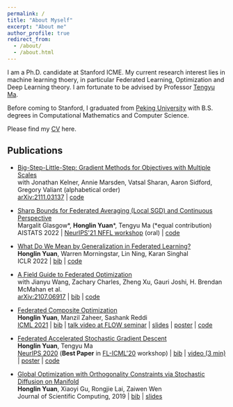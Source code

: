 ```yaml
---
permalink: /
title: "About Myself"
excerpt: "About me"
author_profile: true
redirect_from: 
  - /about/
  - /about.html
---
```


I am a Ph.D. candidate at Stanford ICME. My current research interest lies in machine learning thoery, in particular Federated Learning, Optimization and Deep Learning theory. I am fortunate to be advised by Professor [Tengyu Ma](https://ai.stanford.edu/~tengyuma/).

Before coming to Stanford, I graduated from [Peking University](http://english.pku.edu.cn) with B.S. degrees in Computational Mathematics and Computer Science. 

Please find my [CV](https://cap.stanford.edu/profiles/viewCV?facultyId=180825&name=Honglin_Yuan) here.

## Publications

- [Big-Step-Little-Step: Gradient Methods for Objectives with Multiple Scales](https://arxiv.org/abs/2111.03137)     
  with Jonathan Kelner, Annie Marsden, Vatsal Sharan, Aaron Sidford, Gregory Valiant (alphabetical order)  
  [arXiv:2111.03137](https://arxiv.org/abs/2111.03137) 
  | [code](https://github.com/hongliny/BSLS)
  
- [Sharp Bounds for Federated Averaging (Local SGD) and Continuous Perspective](https://arxiv.org/abs/2111.03741)  
  Margalit Glasgow\*, **Honglin Yuan**\*, Tengyu Ma (\*equal contribution)  
  AISTATS 2022 
  | [NeurIPS'21 NFFL workshop](https://neurips2021workshopfl.github.io/NFFL-2021/paper.html) (oral) 
  | [code](https://github.com/hongliny/Sharp-Bounds-for-FedAvg-and-Continuous-Perspective)
  
- [What Do We Mean by Generalization in Federated Learning?](https://arxiv.org/abs/2110.14216)  
  **Honglin Yuan**, Warren Morningstar, Lin Ning, Karan Singhal  
  ICLR 2022 
  | [bib](https://dblp.org/rec/journals/corr/abs-2110-14216.html?view=bibtex) 
  | [code](https://github.com/google-research/federated) 

- [A Field Guide to Federated Optimization](https://arxiv.org/abs/2107.06917)  
  with Jianyu Wang, Zachary Charles, Zheng Xu, Gauri Joshi, H. Brendan McMahan et al.  
  [arXiv:2107.06917](https://arxiv.org/abs/2107.06917) 
  | [bib](https://dblp.org/rec/journals/corr/abs-2107-06917.html?view=bibtex) 
  | [code](https://github.com/google-research/federated/tree/aa2df1c7f513584532cac9c939ddd94f434ed430/fedopt_guide) 

- [Federated Composite Optimization](https://arxiv.org/abs/2011.08474)  
  **Honglin Yuan**, Manzil Zaheer, Sashank Reddi  
  [ICML 2021](http://proceedings.mlr.press/v139/yuan21d.html) 
  | [bib](https://dblp.org/rec/conf/icml/YuanZR21.html?view=bibtex) 
  | [talk video at FLOW seminar](https://www.youtube.com/watch?v=tKDbc60XJks) 
  | [slides](https://hongliny.github.io/files/FCO_ICML21/FCO_ICML21_slides.pdf) 
  | [poster](https://hongliny.github.io/files/FCO_ICML21/FCO_poster.pdf) 
  | [code](https://github.com/hongliny/FCO-ICML21)

- [Federated Accelerated Stochastic Gradient Descent](https://arxiv.org/abs/2006.08950)  
  **Honglin Yuan**, Tengyu Ma  
  [NeurIPS 2020](https://papers.nips.cc/paper/2020/hash/39d0a8908fbe6c18039ea8227f827023-Abstract.html) 
  (**Best Paper** in [FL-ICML'20](http://federated-learning.org/fl-icml-2020/) workshop)
  | [bib](https://dblp.org/rec/conf/nips/YuanM20.html?view=bibtex)
  | [video (3 min)](https://youtu.be/K28zpAgg3HM)
  | [poster](https://hongliny.github.io/files/FedAc_NeurIPS20/FedAc_NeurIPS20_poster.pdf) 
  | [code](https://github.com/hongliny/FedAc-NeurIPS20) 


- [Global Optimization with Orthogonality Constraints via Stochastic Diffusion on Manifold](https://link.springer.com/article/10.1007/s10915-019-00971-w)  
  **Honglin Yuan**, Xiaoyi Gu, Rongjie Lai, Zaiwen Wen  
  Journal of Scientific Computing, 2019 
  | [bib](https://dblp.org/rec/journals/jscic/YuanGLW19.html?view=bibtex)
  | [slides](https://hongliny.github.io/files/GlobalOptStfMfd_JSC19/GlobalOptStfMfd_JSC19_slides.pdf)
  





## <!--For more info-->

<!--More info about configuring academicpages can be found in [the guide](https://academicpages.github.io/markdown/). The [guides for the Minimal Mistakes theme](https://mmistakes.github.io/minimal-mistakes/docs/configuration/) (which this theme was forked from) might also be helpful.-->


